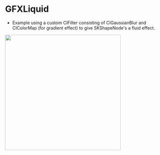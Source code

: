 # GFXLiquid
- Example using a custom CIFilter consisting of CIGaussianBlur and CIColorMap (for gradient effect) to give SKShapeNode's a fluid effect.

<img src="https://cloud.githubusercontent.com/assets/55974/18645988/cde9f29e-7eaf-11e6-9865-66a62cfdd9dd.gif" width="375">


